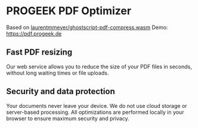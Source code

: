 # PROGEEK PDF Optimizer

Based on [laurentmmeyer/ghostscript-pdf-compress.wasm](https://github.com/laurentmmeyer/ghostscript-pdf-compress.wasm)
Demo: <https://pdf.progeek.de>

## Fast PDF resizing

Our web service allows you to reduce the size of your PDF files in seconds, without long waiting times or file uploads.

## Security and data protection

Your documents never leave your device. We do not use cloud storage or server-based processing. All optimizations are performed locally in your browser to ensure maximum security and privacy.
